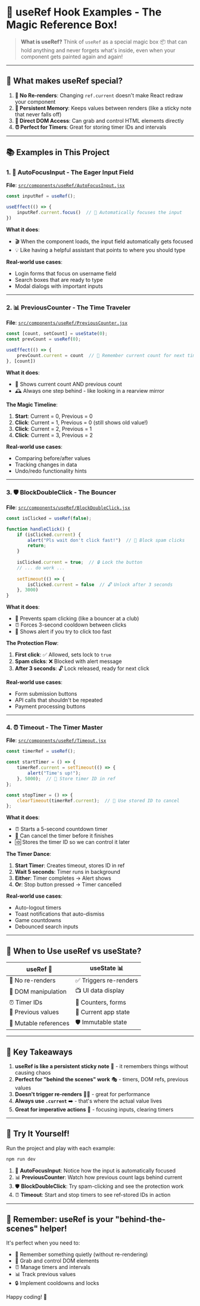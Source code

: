 # 🔗 useRef Hook Examples - The Magic Reference Box! 

> **What is useRef?** Think of `useRef` as a special magic box 📦 that can hold anything and never forgets what's inside, even when your component gets painted again and again!

---

## 🌟 What makes useRef special?

1. **🚫 No Re-renders**: Changing `ref.current` doesn't make React redraw your component
2. **🧠 Persistent Memory**: Keeps values between renders (like a sticky note that never falls off)
3. **🎯 Direct DOM Access**: Can grab and control HTML elements directly
4. **⏰ Perfect for Timers**: Great for storing timer IDs and intervals

---

## 📚 Examples in This Project

### 1. 🎯 AutoFocusInput - The Eager Input Field

**File**: [`src/components/useRef/AutoFocusInput.jsx`](src/components/useRef/AutoFocusInput.jsx)

```jsx
const inputRef = useRef();

useEffect(() => {
    inputRef.current.focus()  // 🎯 Automatically focuses the input
})
```

**What it does**: 
- 🎬 When the component loads, the input field automatically gets focused
- 💡 Like having a helpful assistant that points to where you should type

**Real-world use cases**:
- Login forms that focus on username field
- Search boxes that are ready to type
- Modal dialogs with important inputs

---

### 2. 📊 PreviousCounter - The Time Traveler

**File**: [`src/components/useRef/PreviousCounter.jsx`](src/components/useRef/PreviousCounter.jsx)

```jsx
const [count, setCount] = useState(0);
const prevCount = useRef(0);

useEffect(() => {
    prevCount.current = count  // 📝 Remember current count for next time
}, [count])
```

**What it does**:
- 🔢 Shows current count AND previous count
- 🕰️ Always one step behind - like looking in a rearview mirror

**The Magic Timeline**:
1. **Start**: Current = 0, Previous = 0
2. **Click**: Current = 1, Previous = 0 (still shows old value!)
3. **Click**: Current = 2, Previous = 1
4. **Click**: Current = 3, Previous = 2

**Real-world use cases**:
- Comparing before/after values
- Tracking changes in data
- Undo/redo functionality hints

---

### 3. 🛡️ BlockDoubleClick - The Bouncer

**File**: [`src/components/useRef/BlockDoubleClick.jsx`](src/components/useRef/BlockDoubleClick.jsx)

```jsx
const isClicked = useRef(false);

function handleClick() {
    if (isClicked.current) {
        alert("Pls wait don't click fast!")  // 🚫 Block spam clicks
        return;
    }
    
    isClicked.current = true;  // 🔒 Lock the button
    // ... do work ...
    
    setTimeout(() => {
        isClicked.current = false  // 🔓 Unlock after 3 seconds
    }, 3000)
}
```

**What it does**:
- 🚫 Prevents spam clicking (like a bouncer at a club)
- ⏰ Forces 3-second cooldown between clicks
- 💬 Shows alert if you try to click too fast

**The Protection Flow**:
1. **First click**: ✅ Allowed, sets lock to `true`
2. **Spam clicks**: ❌ Blocked with alert message  
3. **After 3 seconds**: 🔓 Lock released, ready for next click

**Real-world use cases**:
- Form submission buttons
- API calls that shouldn't be repeated
- Payment processing buttons

---

### 4. ⏰ Timeout - The Timer Master

**File**: [`src/components/useRef/Timeout.jsx`](src/components/useRef/Timeout.jsx)

```jsx
const timerRef = useRef();

const startTimer = () => {
    timerRef.current = setTimeout(() => {
        alert("Time's up!");
    }, 5000);  // 🎯 Store timer ID in ref
};

const stopTimer = () => {
    clearTimeout(timerRef.current);  // 🛑 Use stored ID to cancel
};
```

**What it does**:
- ⏰ Starts a 5-second countdown timer
- 🛑 Can cancel the timer before it finishes
- 🆔 Stores the timer ID so we can control it later

**The Timer Dance**:
1. **Start Timer**: Creates timeout, stores ID in ref
2. **Wait 5 seconds**: Timer runs in background
3. **Either**: Timer completes → Alert shows
4. **Or**: Stop button pressed → Timer cancelled

**Real-world use cases**:
- Auto-logout timers
- Toast notifications that auto-dismiss
- Game countdowns
- Debounced search inputs

---

## 🤔 When to Use useRef vs useState?

| **useRef** 🔗 | **useState** 📊 |
|----------------|------------------|
| 🚫 No re-renders | ✅ Triggers re-renders |
| 🎯 DOM manipulation | 📺 UI data display |
| ⏰ Timer IDs | 🔢 Counters, forms |
| 📝 Previous values | 📱 Current app state |
| 🔄 Mutable references | 🛡️ Immutable state |

---

## 🎯 Key Takeaways

1. **useRef is like a persistent sticky note** 📝 - it remembers things without causing chaos
2. **Perfect for "behind the scenes" work** 🎭 - timers, DOM refs, previous values
3. **Doesn't trigger re-renders** 🚫🔄 - great for performance
4. **Always use `.current`** ➡️ - that's where the actual value lives
5. **Great for imperative actions** 🎯 - focusing inputs, clearing timers

---

## 🚀 Try It Yourself!

Run the project and play with each example:

```bash
npm run dev
```

1. 🎯 **AutoFocusInput**: Notice how the input is automatically focused
2. 📊 **PreviousCounter**: Watch how previous count lags behind current
3. 🛡️ **BlockDoubleClick**: Try spam-clicking and see the protection work
4. ⏰ **Timeout**: Start and stop timers to see ref-stored IDs in action

---

## 🧠 Remember: useRef is your "behind-the-scenes" helper!

It's perfect when you need to:
- 🤫 Remember something quietly (without re-rendering)
- 🎯 Grab and control DOM elements
- ⏰ Manage timers and intervals
- 📊 Track previous values
- 🔒 Implement cooldowns and locks

Happy coding! 🎉